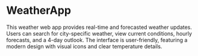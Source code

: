 # WeatherApp
This weather web app provides real-time and forecasted weather updates. Users can search for city-specific weather, view current conditions, hourly forecasts, and a 4-day outlook. The interface is user-friendly, featuring a modern design with visual icons and clear temperature details.
